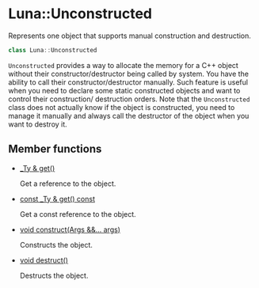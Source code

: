 # Luna::Unconstructed
Represents one object that supports manual construction and destruction. 

```c++
class Luna::Unconstructed
```

`Unconstructed` provides a way to allocate the memory for a C++ object without their constructor/destructor being called by system. You have the ability to call their constructor/destructor manually. Such feature is useful when you need to declare some static constructed objects and want to control their construction/ destruction orders. Note that the `Unconstructed` class does not actually know if the object is constructed, you need to manage it manually and always call the destructor of the object when you want to destroy it. 

## Member functions
* [_Ty & get()](class_luna_1_1_unconstructed_1a38a9abd57df742d690f2ca0c668abab8.md)

    Get a reference to the object. 

* [const _Ty & get() const](class_luna_1_1_unconstructed_1a99f878496613323217993a6b57e6e7f6.md)

    Get a const reference to the object. 

* [void construct(Args &&... args)](class_luna_1_1_unconstructed_1a9cd3f54567668a517b7ca3df525e90c2.md)

    Constructs the object. 

* [void destruct()](class_luna_1_1_unconstructed_1af3b43681b3f195f17dac4f4ef64891f5.md)

    Destructs the object. 

